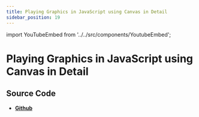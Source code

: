 ```yaml
---
title: Playing Graphics in JavaScript using Canvas in Detail
sidebar_position: 19
---
```


import YouTubeEmbed from '../../src/components/YoutubeEmbed';

# Playing Graphics in JavaScript using Canvas in Detail

<YouTubeEmbed videoId="03g2gYw9_E0" />

## Source Code

- [**Github**](https://github.com/isarojdahal/javascript-workshop)
